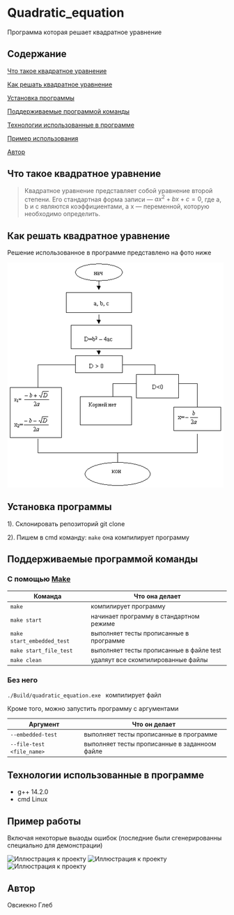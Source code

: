 # Quadratic_equation

Программа которая решает квадратное уравнение

## Содержание
[Что такое квадратное уравнение](What_is_it)

[Как решать квадратное уравнение](Solving)

[Установка программы](#Installation)

[Поддерживаемые программой команды](#Commands)

[Технологии использованные в программе](#Technologies)

[Пример использования](#Eexample)

[Автор](#avt)

<a name="What_is_it"><h2>Что такое квадратное уравнение</h2></a>
>Квадратное уравнение представляет собой уравнение второй степени. Его стандартная форма записи — $ax^2 +bx + c = 0$, где a, b и c являются коэффициентами, а x — переменной, которую необходимо определить.



<a name="Solving"><h2>Как решать квадратное уравнение</h2></a>
Решение использованное в программе представлено на фото ниже

![alt-текст](./Photo/img1.gif "Текст заголовка логотипа 1")




<a name="Installation"><h2>Установка программы</h2></a>

1). Склонировать репозиторий git clone

2). Пишем в cmd команду: 
 ```make``` 
 она компилирует программу
 

 <a name="Commands"><h2>Поддерживаемые программой команды</h2></a>

### С помощью [Make](./Makefile)

|Команда                       |Что она делает                            |
|------------------------------|------------------------------------------|
|```make```                    | компилирует программу                    |
|```make start```              | начинает программу в стандартном режимe  |
|```make start_embedded_test```| выполняет тесты прописанные в программе  |
|```make start_file_test ```   | выполняет тесты прописанные в файле test |
|```make clean ```             | удаляут все скомпилированные файлы       |

### Без него

```./Build/quadratic_equation.exe ``` компилирует файл

Кроме того, можно запустить программу с аргументами

|Аргумент                     | Что он делает                                |
|-----------------------------|----------------------------------------------|
|```--embedded-test```        | выполняет тесты прописанные в программе      |
|```--file-test <file_name>```| выполняет тесты прописанные в заданноом файле|


<a name="Technologies"><h2>Технологии использованные в программе</h2></a>

* g++  14.2.0
* cmd Linux

<a name="Example"><h2>Пример работы</h2></a> 

Включая некоторые выаоды ошибок (последние были сгенерированны специально для демонстрации)

![Иллюстрация к проекту](./Photo/img2.png)
![Иллюстрация к проекту](./Photo/img3.png)
![Иллюстрация к проекту](./Photo/img4.png)

<a name="avt"><h2>Автор</h2></a>
Овсиекно Глеб